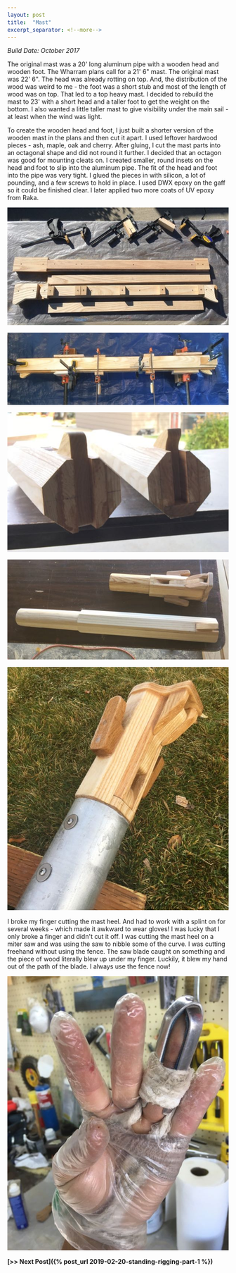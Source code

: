 ```yaml
---
layout: post
title:  "Mast"
excerpt_separator: <!--more-->
---
```


*Build Date: October 2017*

The original mast was a 20' long aluminum pipe with a wooden head and wooden foot. The Wharram plans call for a 21' 6" mast. The original mast was 22' 6". The head was already rotting on top. And, the distribution of the wood was weird to me - the foot was a short stub and most of the length of wood was on top. That led to a top heavy mast. I decided to rebuild the mast to 23' with a short head and a taller foot to get the weight on the bottom. I also wanted a little taller mast to give visibility under the main sail - at least when the wind was light.

<!--more-->

To create the wooden head and foot, I just built a shorter version of the wooden mast in the plans and then cut it apart. I used leftover hardwood pieces - ash, maple, oak and cherry. After gluing, I cut the mast parts into an octagonal shape and did not round it further. I decided that an octagon was good for mounting cleats on. I created smaller, round insets on the head and foot to slip into the aluminum pipe. The fit of the head and foot into the pipe was very tight. I glued the pieces in with silicon, a lot of pounding, and a few screws to hold in place. I used DWX epoxy on the gaff so it could be finished clear. I later applied two more coats of UV epoxy from Raka.

![Mast Assembly](/assets/images/mastassembly.jpg)

![Mast Gluing](/assets/images/mastgluing.jpg)

![Octagonal](/assets/images/mastoctagon.jpg)

![Mast Pieces](/assets/images/mastpieces.jpg)

![Masthead In Place](/assets/images/masthead.jpg)

I broke my finger cutting the mast heel. And had to work with a splint on for several weeks - which made it awkward to wear gloves! I was lucky that I only broke a finger and didn't cut it off. I was cutting the mast heel on a miter saw and was using the saw to nibble some of the curve. I was cutting freehand without using the fence. The saw blade caught on something and the piece of wood literally blew up under my finger. Luckily, it blew my hand out of the path of the blade. I always use the fence now!

![Broken Finger](/assets/images/brokenfinger.jpg)

**[>> Next Post]({% post_url 2019-02-20-standing-rigging-part-1 %})**

